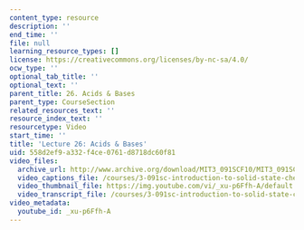 ```yaml
---
content_type: resource
description: ''
end_time: ''
file: null
learning_resource_types: []
license: https://creativecommons.org/licenses/by-nc-sa/4.0/
ocw_type: ''
optional_tab_title: ''
optional_text: ''
parent_title: 26. Acids & Bases
parent_type: CourseSection
related_resources_text: ''
resource_index_text: ''
resourcetype: Video
start_time: ''
title: 'Lecture 26: Acids & Bases'
uid: 558d2ef9-a332-f4ce-0761-d8718dc60f81
video_files:
  archive_url: http://www.archive.org/download/MIT3_091SCF10/MIT3_091SCF10lec26_300k.mp4
  video_captions_file: /courses/3-091sc-introduction-to-solid-state-chemistry-fall-2010/a0095268f0b6570a96519547f2237529_xu-p6Ffh-A.vtt
  video_thumbnail_file: https://img.youtube.com/vi/_xu-p6Ffh-A/default.jpg
  video_transcript_file: /courses/3-091sc-introduction-to-solid-state-chemistry-fall-2010/7a609d7d1d17c19d19619d42a080bfa9_xu-p6Ffh-A.pdf
video_metadata:
  youtube_id: _xu-p6Ffh-A
---
```

